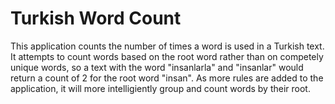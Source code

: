 # Turkish Word Count

This application counts the number of times a word is used in a Turkish text. It attempts to count words based on the root word rather than on competely unique words, so a text with the word "insanlarla" and "insanlar" would return a count of 2 for the root word "insan". As more rules are added to the application, it will more intelligiently group and count words by their root.

